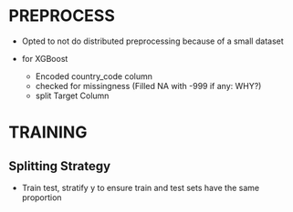 # PREPROCESS
- Opted to not do distributed preprocessing because of a small dataset

- for XGBoost
    - Encoded country_code column
    - checked for missingness (Filled NA with -999 if any: WHY?)
    - split Target Column


# TRAINING

## Splitting Strategy
- Train test, stratify y to ensure train and test sets have the same proportion 